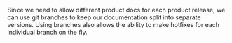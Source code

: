 Since we need to allow different product docs for each product release, we can use git branches to keep our documentation split into separate versions. Using branches also allows the ability to make hotfixes for each individual branch on the fly.